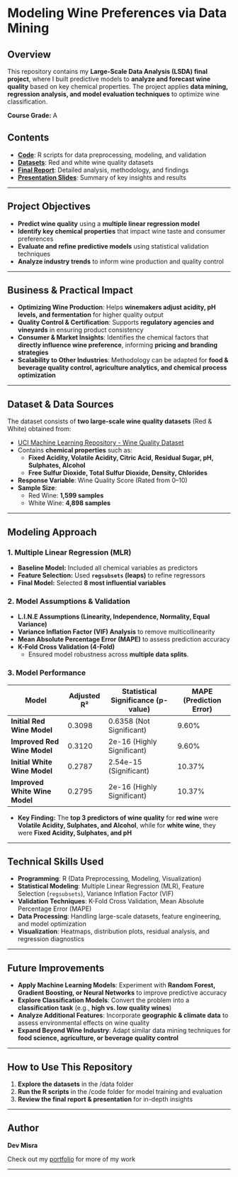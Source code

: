 # Modeling Wine Preferences via Data Mining

## Overview
This repository contains my **Large-Scale Data Analysis (LSDA) final project**, where I built predictive models to **analyze and forecast wine quality** based on key chemical properties. The project applies **data mining, regression analysis, and model evaluation techniques** to optimize wine classification.

**Course Grade:** A  

## Contents
- **[Code](https://github.com/31-DM/31-DM.github.io/blob/master/assets/Work/School/Undergrad/Projects/LSDA/Code-and-Data/Wine%20Preferences.R)**: R scripts for data preprocessing, modeling, and validation
- **[Datasets](https://github.com/31-DM/31-DM.github.io/tree/master/assets/Work/School/Undergrad/Projects/LSDA/Code-and-Data)**: Red and white wine quality datasets
- **[Final Report](./Modeling_Wine_Preferences_Report.pdf)**: Detailed analysis, methodology, and findings
- **[Presentation Slides](./Modeling_Wine_Preferences_Presentation.pdf)**: Summary of key insights and results

---

## Project Objectives
- **Predict wine quality** using a **multiple linear regression model**
- **Identify key chemical properties** that impact wine taste and consumer preferences
- **Evaluate and refine predictive models** using statistical validation techniques
- **Analyze industry trends** to inform wine production and quality control

---

## Business & Practical Impact
- **Optimizing Wine Production**: Helps **winemakers adjust acidity, pH levels, and fermentation** for higher quality output
- **Quality Control & Certification**: Supports **regulatory agencies and vineyards** in ensuring product consistency
- **Consumer & Market Insights**: Identifies the chemical factors that **directly influence wine preference**, informing **pricing and branding strategies**
- **Scalability to Other Industries**: Methodology can be adapted for **food & beverage quality control, agriculture analytics, and chemical process optimization**

---

## Dataset & Data Sources
The dataset consists of **two large-scale wine quality datasets** (Red & White) obtained from:
- [UCI Machine Learning Repository - Wine Quality Dataset](https://archive.ics.uci.edu/ml/datasets/Wine+Quality)
- Contains **chemical properties** such as:
  - **Fixed Acidity, Volatile Acidity, Citric Acid, Residual Sugar, pH, Sulphates, Alcohol**
  - **Free Sulfur Dioxide, Total Sulfur Dioxide, Density, Chlorides**
- **Response Variable**: Wine Quality Score (Rated from 0–10)
- **Sample Size**:
  - Red Wine: **1,599 samples**
  - White Wine: **4,898 samples**

---

## Modeling Approach
### 1. **Multiple Linear Regression (MLR)**
- **Baseline Model:** Included all chemical variables as predictors
- **Feature Selection:** Used **`regsubsets` (leaps)** to refine regressors
- **Final Model:** Selected **8 most influential variables**

### 2. **Model Assumptions & Validation**
- **L.I.N.E Assumptions (Linearity, Independence, Normality, Equal Variance)**
- **Variance Inflation Factor (VIF) Analysis** to remove multicollinearity
- **Mean Absolute Percentage Error (MAPE)** to assess prediction accuracy
- **K-Fold Cross Validation (4-Fold)**
  - Ensured model robustness across **multiple data splits**.

### 3. **Model Performance**
| Model | Adjusted R² | Statistical Significance (p-value) | MAPE (Prediction Error) |
|-------|------------|-----------------------------------|------------------------|
| **Initial Red Wine Model** | 0.3098 | 0.6358 (Not Significant) | 9.60% |
| **Improved Red Wine Model** | 0.3120 | 2e-16 (Highly Significant) | 9.60% |
| **Initial White Wine Model** | 0.2787 | 2.54e-15 (Significant) | 10.37% |
| **Improved White Wine Model** | 0.2795 | 2e-16 (Highly Significant) | 10.37% |

- **Key Finding:** The **top 3 predictors of wine quality** for **red wine** were **Volatile Acidity, Sulphates, and Alcohol**, while for **white wine**, they were **Fixed Acidity, Sulphates, and pH**

---

## Technical Skills Used
- **Programming**: R (Data Preprocessing, Modeling, Visualization)
- **Statistical Modeling**: Multiple Linear Regression (MLR), Feature Selection (`regsubsets`), Variance Inflation Factor (VIF)
- **Validation Techniques**: K-Fold Cross Validation, Mean Absolute Percentage Error (MAPE)
- **Data Processing**: Handling large-scale datasets, feature engineering, and model optimization
- **Visualization**: Heatmaps, distribution plots, residual analysis, and regression diagnostics

---

## Future Improvements
- **Apply Machine Learning Models**: Experiment with **Random Forest, Gradient Boosting, or Neural Networks** to improve predictive accuracy
- **Explore Classification Models**: Convert the problem into a **classification task** (e.g., **high vs. low quality wines**)
- **Analyze Additional Features**: Incorporate **geographic & climate data** to assess environmental effects on wine quality
- **Expand Beyond Wine Industry**: Adapt similar data mining techniques for **food science, agriculture, or beverage quality control**

---

## How to Use This Repository
1. **Explore the datasets** in the /data folder 
2. **Run the R scripts** in the /code folder for model training and evaluation  
3. **Review the final report & presentation** for in-depth insights
   
---

## Author
**Dev Misra**  

Check out my [portfolio](https://31-dm.github.io/) for more of my work

---
